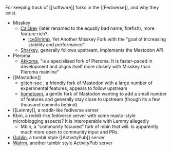 For keeping track of [[software]] forks in the [[Fediverse]], and why they exist.

- Misskey
	- [Calckey](https://joinfirefish.org/) (later renamed to the equally bad name, firefish), more feature rich?
		- [IceShrimp](https://iceshrimp.dev/iceshrimp/iceshrimp), Yet Another Misskey Fork with the "goal of increasing stability and performance"
	- [Sharkey](https://joinsharkey.org), generally follows upstream, implements the Mastodon API
- Pleroma
	- [Akkoma](https://akkoma.social/), "is a specialised fork of Pleroma. It is faster-paced in development and aligns itself more closely with Misskey than Pleroma mainline"
- [[Mastodon]]
	- [glitch-soc](https://glitch-soc.github.io/docs/) , a friendly fork of Mastodon with a large number of experimental features, appears to follow upstream
	- [hometown](https://github.com/hometown-fork/hometown), a gentle fork of Mastodon wanting to add a small number of features and generally stay close to upstream (though its a few thousand commits behind)
- [[Lemmy]], a reddit-like fediverse server
- Kbin, a reddit-like fediverse server with some masto-style microblogging aspects?  It is interoperable with Lemmy allegedly
	- Mbin, a "community focused" fork of mbin that will.  Is apparently much more open to community input and PRs.
- [Goblin](https://github.com/johnHackworth/goblin), a tumblr style [[ActivityPub]] server
- [Wafrm](https://app.wafrn.net), another tumblr style ActivityPub server

